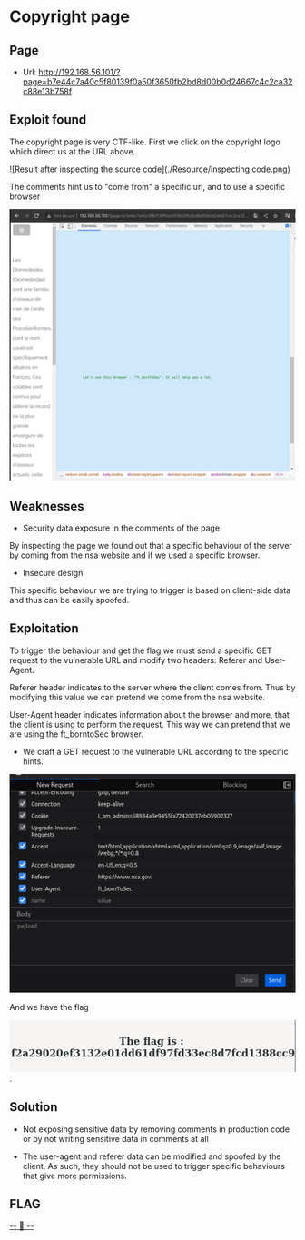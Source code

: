 # Copyright page

## Page

* Url: http://192.168.56.101/?page=b7e44c7a40c5f80139f0a50f3650fb2bd8d00b0d24667c4c2ca32c88e13b758f

## Exploit found

The copyright page is very CTF-like. First we click on the copyright logo which direct us at the URL above.

![Result after inspecting the source code](./Resource/inspecting code.png)

The comments hint us to "come from" a specific url, and to use a specific browser

![Second hint](./Resource/hint2.png)

## Weaknesses

* Security data exposure in the comments of the page

By inspecting the page we found out that a specific behaviour of the server by coming from the nsa website and if we used a specific browser.

* Insecure design

This specific behaviour we are trying to trigger is based on client-side data and thus can be easily spoofed.

## Exploitation

To trigger the behaviour and get the flag we must send a specific GET request to the vulnerable URL and modify two headers: Referer and User-Agent.

Referer header indicates to the server where the client comes from. Thus by modifying this value we can pretend we come from the nsa website.

User-Agent header indicates information about the browser and more, that the client is using to perform the request. This way we can pretend that we are using the ft_borntoSec browser.

* We craft a GET request to the vulnerable URL according to the specific hints.

![Editing the GET request according to the hints](./Resource/3-Request.png)

And we have the flag

![Proof of flag](./Resource/4-Res.png).

## Solution

* Not exposing sensitive data by removing comments in production code or by not writing sensitive data in comments at all

* The user-agent and referer data can be modified and spoofed by the client. As such, they should not be used to trigger specific behaviours that give more permissions.


## FLAG

[-- 🌱 --][2]

[2]: ./flag.txt
